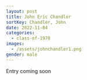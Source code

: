 ```yaml
---
layout: post
title: John Eric Chandler
sortKey: Chandler, John
date: 2022-11-04
categories:
  - class-of-1970
images:
  - /assets/johnchandler1.png
gender: male
---
```

E﻿ntry coming soon
